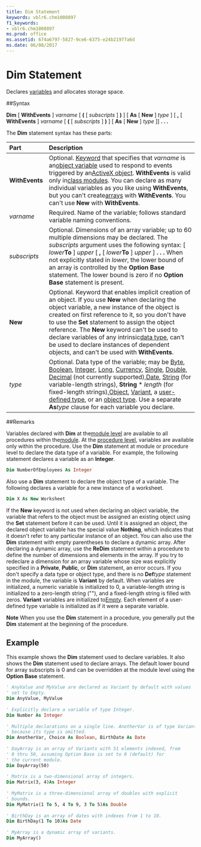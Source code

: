 ```yaml
---
title: Dim Statement
keywords: vblr6.chm1008897
f1_keywords:
- vblr6.chm1008897
ms.prod: office
ms.assetid: 674a6797-5827-9ce6-6375-e24b21977a6d
ms.date: 06/08/2017
---
```



# Dim Statement

Declares [variables](../../Glossary/vbe-glossary.md) and allocates storage space.

##Syntax

**Dim** [ **WithEvents** ] _varname_ [ **(** [ _subscripts_ ] **)** ] [ **As** [ **New** ] _type_ ] [ **,** [ **WithEvents** ] _varname_ [ **(** [ _subscripts_ ] **)** ] [ **As** [ **New** ] _type_ ]] **. . .**

The  **Dim** statement syntax has these parts:


|**Part**|**Description**|
|:-----|:-----|
|**WithEvents**|Optional. [Keyword](../../Glossary/vbe-glossary.md) that specifies that _varname_ is an[object variable](../../Glossary/vbe-glossary.md) used to respond to events triggered by an[ActiveX object](../../Glossary/vbe-glossary.md).  **WithEvents** is valid only in[class modules](../../Glossary/vbe-glossary.md). You can declare as many individual variables as you like using  **WithEvents**, but you can't create[arrays](../../Glossary/vbe-glossary.md) with **WithEvents**. You can't use **New** with **WithEvents**.|
| _varname_|Required. Name of the variable; follows standard variable naming conventions.|
| _subscripts_|Optional. Dimensions of an array variable; up to 60 multiple dimensions may be declared. The  _subscripts_ argument uses the following syntax: [ _lower_**To** ] _upper_ [ **,** [ _lower_**To** ] _upper_ ] **. . .** When not explicitly stated in _lower_, the lower bound of an array is controlled by the **Option** **Base** statement. The lower bound is zero if no **Option** **Base** statement is present.|
|**New**|Optional. Keyword that enables implicit creation of an object. If you use  **New** when declaring the object variable, a new instance of the object is created on first reference to it, so you don't have to use the **Set** statement to assign the object reference. The **New** keyword can't be used to declare variables of any intrinsic[data type](../../Glossary/vbe-glossary.md), can't be used to declare instances of dependent objects, and can't be used with  **WithEvents**.|
| _type_|Optional. Data type of the variable; may be [Byte](../../Glossary/vbe-glossary.md), [Boolean](../../Glossary/vbe-glossary.md), [Integer](../../Glossary/vbe-glossary.md), [Long](../../Glossary/vbe-glossary.md), [Currency](../../Glossary/vbe-glossary.md), [Single](../../Glossary/vbe-glossary.md), [Double](../../Glossary/vbe-glossary.md), [Decimal](../../Glossary/vbe-glossary.md) (not currently supported),[Date](../../Glossary/vbe-glossary.md), [String](../../Glossary/vbe-glossary.md) (for variable-length strings), **String** * _length_ (for fixed-length strings),[Object](../../Glossary/vbe-glossary.md), [Variant](../../Glossary/vbe-glossary.md), a [user-defined type](../../Glossary/vbe-glossary.md), or an [object type](../../Glossary/vbe-glossary.md). Use a separate  **As**_type_ clause for each variable you declare.|

##Remarks

Variables declared with  **Dim** at the[module level](../../Glossary/vbe-glossary.md) are available to all procedures within the[module](../../Glossary/vbe-glossary.md). At the [procedure level](../../Glossary/vbe-glossary.md), variables are available only within the procedure.
Use the  **Dim** statement at module or procedure level to declare the data type of a variable. For example, the following statement declares a variable as an **Integer**.



```vb
Dim NumberOfEmployees As Integer 

```

Also use a  **Dim** statement to declare the object type of a variable. The following declares a variable for a new instance of a worksheet.



```vb
Dim X As New Worksheet 

```

If the  **New** keyword is not used when declaring an object variable, the variable that refers to the object must be assigned an existing object using the **Set** statement before it can be used. Until it is assigned an object, the declared object variable has the special value **Nothing**, which indicates that it doesn't refer to any particular instance of an object.
You can also use the  **Dim** statement with empty parentheses to declare a dynamic array. After declaring a dynamic array, use the **ReDim** statement within a procedure to define the number of dimensions and elements in the array. If you try to redeclare a dimension for an array variable whose size was explicitly specified in a **Private**, **Public**, or **Dim** statement, an error occurs.
If you don't specify a data type or object type, and there is no  **Def**_type_ statement in the module, the variable is **Variant** by default.
When variables are initialized, a numeric variable is initialized to 0, a variable-length string is initialized to a zero-length string (""), and a fixed-length string is filled with zeros.  **Variant** variables are initialized to[Empty](../../Glossary/vbe-glossary.md). Each element of a user-defined type variable is initialized as if it were a separate variable.

 **Note**  When you use the  **Dim** statement in a procedure, you generally put the **Dim** statement at the beginning of the procedure.


## Example

This example shows the  **Dim** statement used to declare variables. It also shows the **Dim** statement used to declare arrays. The default lower bound for array subscripts is 0 and can be overridden at the module level using the **Option Base** statement.


```vb
' AnyValue and MyValue are declared as Variant by default with values 
' set to Empty. 
Dim AnyValue, MyValue 
 
' Explicitly declare a variable of type Integer. 
Dim Number As Integer 
 
' Multiple declarations on a single line. AnotherVar is of type Variant 
' because its type is omitted. 
Dim AnotherVar, Choice As Boolean, BirthDate As Date 
 
' DayArray is an array of Variants with 51 elements indexed, from 
' 0 thru 50, assuming Option Base is set to 0 (default) for 
' the current module. 
Dim DayArray(50) 
 
' Matrix is a two-dimensional array of integers. 
Dim Matrix(3, 4)As Integer 
 
' MyMatrix is a three-dimensional array of doubles with explicit 
' bounds. 
Dim MyMatrix(1 To 5, 4 To 9, 3 To 5)As Double 
 
' BirthDay is an array of dates with indexes from 1 to 10. 
Dim BirthDay(1 To 10)As Date 
 
' MyArray is a dynamic array of variants. 
Dim MyArray()
```


